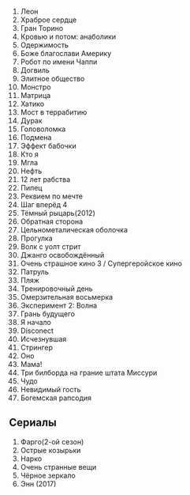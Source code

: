 1. Леон
2. Храброе сердце 
3. Гран Торино 
5. Кровью и потом: анаболики
6. Одержимость 
7. Боже благослави Америку 
8. Робот по имени Чаппи 
9. Догвиль 
10. Элитное общество 
11. Монстро
11. Матрица
13. Хатико
14. Мост в террабитию
15. Дурак
11. Головоломка 
34. Подмена
14. Эффект бабочки 
15. Кто я 
16. Мгла 
17. Нефть 
18. 12 лет рабства
20. Пипец
21. Реквием по мечте 
22. Шаг вперёд 4
23. Тёмный рыцарь(2012)
24. Обратная сторона 
25. Цельнометалическая оболочка 
26. Прогулка
27. Волк с уолт стрит 
29. Джанго освобождённый
30. Очень страшное кино 3 / Супергеройское кино
31. Патруль 
32. Пляж 
33. Тренировочный день 
34. Омерзительная восьмерка 
35. Эксперимент 2: Волна 
36. Грань будущего
37. Я начало 
38. Disconect
4. Исчезнувшая
5. Стрингер 
40. Оно 
41. Мама!
42. Три билборда на грание штата Миссури
43. Чудо
44. Нeвидимый гость
45. Богемская рапсодия
## Сериалы

1. Фарго(2-ой сезон)
2. Острые козырьки 
3. Нарко
4. Очень странные вещи 
5. Чёрное зеркало 
6. Энн (2017)
